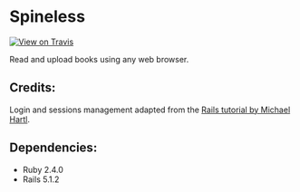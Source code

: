 <h1>Spineless</h1>

[![View on Travis](https://travis-ci.org/saaineui/spineless.svg?branch=master)](https://travis-ci.org/saaineui/spineless)

<p>Read and upload books using any web browser.</p>

<h2>Credits:</h2>

<p>Login and sessions management adapted from the <a href="http://www.railstutorial.org/">Rails tutorial by Michael Hartl</a>.</p>

<h2>Dependencies:</h2>

<ul>
    <li>Ruby 2.4.0</li>
    <li>Rails 5.1.2</li>
</ul>
